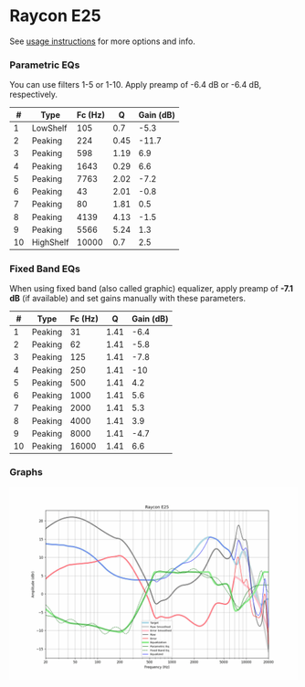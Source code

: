 # Raycon E25
See [usage instructions](https://github.com/jaakkopasanen/AutoEq#usage) for more options and info.

### Parametric EQs
You can use filters 1-5 or 1-10. Apply preamp of -6.4 dB or -6.4 dB, respectively.

|   # | Type      |   Fc (Hz) |    Q |   Gain (dB) |
|-----|-----------|-----------|------|-------------|
|   1 | LowShelf  |       105 | 0.7  |        -5.3 |
|   2 | Peaking   |       224 | 0.45 |       -11.7 |
|   3 | Peaking   |       598 | 1.19 |         6.9 |
|   4 | Peaking   |      1643 | 0.29 |         6.6 |
|   5 | Peaking   |      7763 | 2.02 |        -7.2 |
|   6 | Peaking   |        43 | 2.01 |        -0.8 |
|   7 | Peaking   |        80 | 1.81 |         0.5 |
|   8 | Peaking   |      4139 | 4.13 |        -1.5 |
|   9 | Peaking   |      5566 | 5.24 |         1.3 |
|  10 | HighShelf |     10000 | 0.7  |         2.5 |

### Fixed Band EQs
When using fixed band (also called graphic) equalizer, apply preamp of **-7.1 dB** (if available) and set gains manually with these parameters.

|   # | Type    |   Fc (Hz) |    Q |   Gain (dB) |
|-----|---------|-----------|------|-------------|
|   1 | Peaking |        31 | 1.41 |        -6.4 |
|   2 | Peaking |        62 | 1.41 |        -5.8 |
|   3 | Peaking |       125 | 1.41 |        -7.8 |
|   4 | Peaking |       250 | 1.41 |       -10   |
|   5 | Peaking |       500 | 1.41 |         4.2 |
|   6 | Peaking |      1000 | 1.41 |         5.6 |
|   7 | Peaking |      2000 | 1.41 |         5.3 |
|   8 | Peaking |      4000 | 1.41 |         3.9 |
|   9 | Peaking |      8000 | 1.41 |        -4.7 |
|  10 | Peaking |     16000 | 1.41 |         6.6 |

### Graphs
![](./Raycon%20E25.png)
